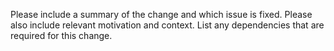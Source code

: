 Please include a summary of the change and which issue is fixed. Please also include relevant motivation and context. List any dependencies that are required for this change.

